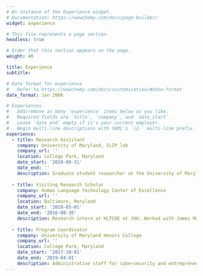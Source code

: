 ```yaml
---
# An instance of the Experience widget.
# Documentation: https://wowchemy.com/docs/page-builder/
widget: experience

# This file represents a page section.
headless: true

# Order that this section appears on the page.
weight: 40

title: Experience
subtitle:

# Date format for experience
#   Refer to https://wowchemy.com/docs/customization/#date-format
date_format: Jan 2006

# Experiences.
#   Add/remove as many `experience` items below as you like.
#   Required fields are `title`, `company`, and `date_start`.
#   Leave `date_end` empty if it's your current employer.
#   Begin multi-line descriptions with YAML's `|2-` multi-line prefix.
experience:
  - title: Research Assistant
    company: University of Maryland, CLIP lab
    company_url: ''
    location: College Park, Maryland
    date_start: '2019-08-31'
    date_end: ''
    description: Graduate student researcher at the University of Maryland CLIP lab, funded by Human Language Technology Center of Excellence at Johns Hopkins University. Works with Douglas W Oard and Matt Post on research projects in machine/speech translation, information retrieval.
        
  - title: Visiting Research Scholar
    company: Human Language Technology Center of Excellence
    company_url: ''
    location: Baltimore, Maryland
    date_start: '2019-05-01'
    date_end: '2016-08-30'
    description: Research intern at HLTCOE at JHU. Worked with James Mayfield and Dawn Lawrie on research project in named-entity recognition and information retrieval.
    
  - title: Program Coordinator
    company: University of Maryland Honors College
    company_url: ''
    location: College Park, Maryland
    date_start: '2017-10-01'
    date_end: '2019-04-01'
    description: Administrative staff for cybersecurity and entrepreneurship honors programs at UMD. Supported students and program operations in various facets, such as managing $5M scholarship budget, advising students, event planning, curriculum development, program evaluation, etc.
---
```

